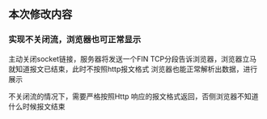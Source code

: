 
## 本次修改内容

### 实现不关闭流，浏览器也可正常显示

主动关闭socket链接，服务器将发送一个FIN TCP分段告诉浏览器，浏览器立马就知道报文已结束，此时不按照http报文格式
浏览器也能正常解析出数据，进行展示

不关闭流的情况下，需要严格按照Http 响应的报文格式返回，否侧浏览器不知道什么时候报文结束

